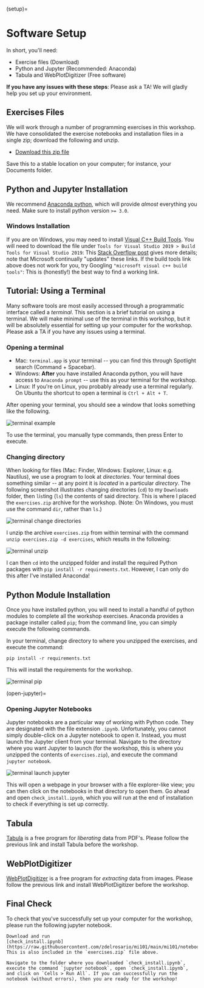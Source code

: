 (setup)=
# Software Setup

In short, you'll need:

- Exercise files (Download)
- Python and Jupyter (Recommended: Anaconda)
- Tabula and WebPlotDigitizer (Free software)

**If you have any issues with these steps**: Please ask a TA! We will gladly
help you set up your environment.

## Exercises Files
<!-- ------------------------- -->

We will work through a number of programming exercises in this workshop. We have
consolidated the exercise notebooks and installation files in a single zip;
download the following and unzip.

- [Download this zip file](https://github.com/zdelrosario/mi101/raw/main/exercises.zip)

Save this to a stable location on your computer; for instance, your Documents folder.

## Python and Jupyter Installation
<!-- ------------------------- -->

We recommend [Anaconda
python](https://www.anaconda.com/distribution/#download-section), which will
provide *almost* everything you need. Make sure to install python version `>=
3.0`.

### Windows Installation
<!-- ------------------------- -->

If you are on Windows, you may need to install [Visual C++ Build
Tools](https://visualstudio.microsoft.com/downloads/#build-tools-for-visual-studio-2019).
You will need to download the file under `Tools for Visual Studio 2019 > Build
Tools for Visual Studio 2019`: This [Stack Overflow
post](https://stackoverflow.com/questions/40504552/how-to-install-visual-c-build-tools)
gives more details; note that Microsoft continually "updates" these links. If
the build tools link above does not work for you, try Googling `"microsoft
visual c++ build tools"`: This is (honestly!) the best way to find a working
link.

## Tutorial: Using a Terminal
<!-- -------------------------------------------------- -->

Many software tools are most easily accessed through a programmatic interface
called a *terminal*. This section is a brief tutorial on using a terminal. We
will make minimal use of the terminal in this workshop, but it will be
absolutely essential for setting up your computer for the workshop. Please ask a
TA if you have any issues using a terminal.

### Opening a terminal

- Mac: `terminal.app` is your terminal -- you can find this through Spotlight
  search (Command + Spacebar).
- Windows: **After** you have installed Anaconda python, you will have access to
  `Anaconda prompt` -- use this as your terminal for the workshop.
- Linux: If you're on Linux, you probably already use a terminal regularly. On
  Ubuntu the shortcut to open a terminal is `Ctrl + Alt + T`.

After opening your terminal, you should see a window that looks something like
the following.

![terminal example](./images/terminal_example.png)

To use the terminal, you manually type commands, then press Enter to execute.

### Changing directory

When looking for files (Mac: Finder, Windows: Explorer, Linux: e.g. Nautilus),
we use a program to look at *directories*. Your terminal does something similar
-- at any point it is *located* in a particular *directory*. The following
screenshot illustrates `c`hanging `d`irectories (`cd`) to my `Downloads` folder,
then `l`i`s`ting (`ls`) the contents of said directory. This is where I placed
the `exercises.zip` archive for the workshop. (Note: On Windows, you must use
the command `dir`, rather than `ls`.)

![terminal change directories](./images/terminal_cd.png)

I unzip the archive `exercises.zip` from within terminal with the command `unzip
exercises.zip -d exercises`, which results in the following:

![terminal unzip](./images/terminal_unzip.png)

I can then `cd` into the unzipped folder and install the required Python
packages with `pip install -r requirements.txt`. However, I can only do this
after I've installed Anaconda!

## Python Module Installation
<!-- ------------------------- -->

Once you have installed python, you will need to install a handful of python
modules to complete all the workshop exercises. Anaconda provides a package
installer called `pip`; from the command line, you can simply execute the
following commands.

In your terminal, change directory to where you unzipped the exercises,
and execute the command:

```
pip install -r requirements.txt
```

This will install the requirements for the workshop.

![terminal pip](./images/terminal_pip.png)

(open-jupyter)=
### Opening Jupyter Notebooks
<!-- ------------------------- -->

Jupyter notebooks are a particular way of working with Python code. They are
designated with the file extension `.ipynb`. Unfortunately, you cannot simply
double-click on a Jupyter notebook to open it. Instead, you must launch the
Jupyter client from your terminal. Navigate to the directory where you want
Jupyter to launch (for the workshop, this is where you unzipped the contents of
`exercises.zip`), and execute the command `jupyter notebook`.

![terminal launch jupyter](./images/terminal_jupyter.png)

This will open a webpage in your browser with a file explorer-like view; you can
then click on the notebooks in that directory to open them. Go ahead and open
`check_install.ipynb`, which you will run at the end of installation to check if
everything is set up correctly.

## Tabula
<!-- ------------------------- -->

[Tabula](https://tabula.technology) is a free program for *liberating* data from
PDF's. Please follow the previous link and install Tabula before the workshop.

## WebPlotDigitizer
<!-- ------------------------- -->

[WebPlotDigitizer](https://automeris.io/WebPlotDigitizer/) is a free program for
*extracting* data from images. Please follow the previous link and install
WebPlotDigitizer before the workshop.

## Final Check
<!-- -------------------------------------------------- -->

To check that you've successfully set up your computer for the workshop, please
run the following jupyter notebook.

```{admonition} Test your installation
Download and run
[check_install.ipynb](https://raw.githubusercontent.com/zdelrosario/mi101/main/mi101/notebooks/check_install.ipynb).
This is also included in the `exercises.zip` file above.

Navigate to the folder where you downloaded `check_install.ipynb`,
execute the command `jupyter notebook`, open `check_install.ipynb`,
and click on `Cells > Run All`. If you can successfully run the
notebook (without errors), then you are ready for the workshop!
```

